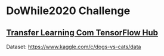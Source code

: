 # DoWhile2020 Challenge
## [Transfer Learning Com TensorFlow Hub](transfer_learning_com_tfhub_challenge.ipynb)
Dataset: https://www.kaggle.com/c/dogs-vs-cats/data

